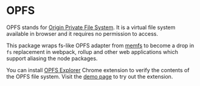 # OPFS

OPFS stands for [Origin Private File System](https://developer.mozilla.org/en-US/docs/Web/API/File_System_API/Origin_private_file_system#browser_compatibility). It is a virtual file system available in browser and it requires no permission to access.

This package wraps fs-like OPFS adapter from [memfs](http://npmjs.com/package/memfs) to become a drop in `fs` replacement in webpack, rollup and other web applications which support aliasing the node packages.

You can install [OPFS Explorer](https://chrome.google.com/webstore/detail/opfs-explorer/acndjpgkpaclldomagafnognkcgjignd) Chrome
extension to verify the contents of the OPFS file system. Visit the [demo page](https://tomayac.github.io/opfs-explorer/) to try out the extension.
